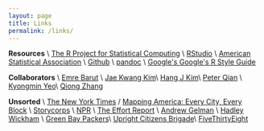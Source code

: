 ```yaml
---
layout: page
title: Links
permalink: /links/
---
```


__Resources__ \\
[The R Project for Statistical Computing](https://www.r-project.org) \\
[RStudio](https://www.rstudio.com) \\
[American Statistical Association](http://www.amstat.org) \\
[Github](https://github.com/ydhwang) \\
[pandoc](http://pandoc.org/) \\
[Google's Google's R Style Guide](https://google.github.io/styleguide/Rguide.xml)

__Collaborators__ \\
[Emre Barut](http://home.gwu.edu/~barut/) \\
[Jae Kwang Kim](http://jkim.public.iastate.edu)\\
[Hang J Kim](http://www.artsci.uc.edu/departments/math/fac_staff.html?eid=kim3h4&thecomp=uceprof)\\
[Peter Qian](https://uq.wisc.edu) \\
[Kyongmin Yeo](http://www.dam.brown.edu/people/kyeo/)\\
[Qiong Zhang](https://sites.google.com/site/zhangqiongwisc/) 

__Unsorted__ \\
[The New York Times](https://www.nytimes.com) / 
[Mapping America: Every City, Every Block](http://www.nytimes.com/projects/census/2010/explorer.html?ref=nyregion) \\
[Storycorps](https://storycorps.org/) \\
[NPR](http://www.npr.org) \\
[The Effort Report](http://effortreport.libsyn.com) \\
[Andrew Gelman](http://andrewgelman.com) \\
[Hadley Wickham](http://hadley.nz) \\
[Green Bay Packers](http://www.packers.com)\\
[Upright Citizens Brigade](https://ucbtheatre.com)\\
[FiveThirtyEight](http://fivethirtyeight.com)

